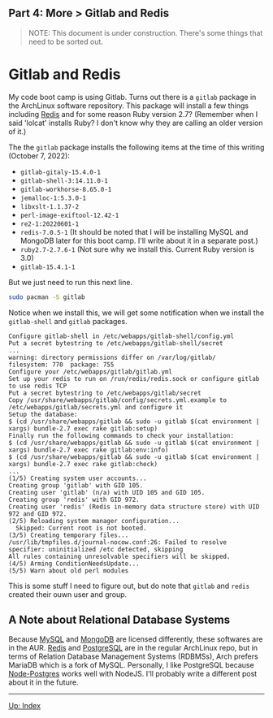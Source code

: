 Part 4: More > Gitlab and Redis
---

> NOTE: This document is under construction. There's some things that need to be sorted out.

# Gitlab and Redis

My code boot camp is using Gitlab. Turns out there is a `gitlab` package in the ArchLinux software repository.
This package will install a few things including [Redis](https://redis.io/) and for some reason Ruby version 2.7? (Remember when I said 'lolcat' installs Ruby? I don't know why they are calling an older version of it.)

The the `gitlab` package installs the following items at the time of this writing (October 7, 2022):

- `gitlab-gitaly-15.4.0-1`
- `gitlab-shell-3:14.11.0-1`
- `gitlab-workhorse-8.65.0-1`
- `jemalloc-1:5.3.0-1`
- `libxslt-1.1.37-2`
- `perl-image-exiftool-12.42-1`
- `re2-1:20220601-1`
- `redis-7.0.5-1` (It should be noted that I will be installing MySQL and MongoDB later for this boot camp. I'll write about it in a separate post.)
- `ruby2.7-2.7.6-1`  (Not sure why we install this. Current Ruby version is 3.0)
- `gitlab-15.4.1-1`


But we just need to run this next line.
```bash
sudo pacman -S gitlab
```

Notice when we install this, we will get some notification when we install the `gitlab-shell` and `gitlab` packages.

```
Configure gitlab-shell in /etc/webapps/gitlab-shell/config.yml
Put a secret bytestring to /etc/webapps/gitlab-shell/secret
...
warning: directory permissions differ on /var/log/gitlab/
filesystem: 770  package: 755
Configure your /etc/webapps/gitlab/gitlab.yml
Set up your redis to run on /run/redis/redis.sock or configure gitlab to use redis TCP
Put a secret bytestring to /etc/webapps/gitlab/secret
Copy /usr/share/webapps/gitlab/config/secrets.yml.example to /etc/webapps/gitlab/secrets.yml and configure it
Setup the database:
$ (cd /usr/share/webapps/gitlab && sudo -u gitlab $(cat environment | xargs) bundle-2.7 exec rake gitlab:setup)
Finally run the following commands to check your installation:
$ (cd /usr/share/webapps/gitlab && sudo -u gitlab $(cat environment | xargs) bundle-2.7 exec rake gitlab:env:info)
$ (cd /usr/share/webapps/gitlab && sudo -u gitlab $(cat environment | xargs) bundle-2.7 exec rake gitlab:check)
...
(1/5) Creating system user accounts...
Creating group 'gitlab' with GID 105.
Creating user 'gitlab' (n/a) with UID 105 and GID 105.
Creating group 'redis' with GID 972.
Creating user 'redis' (Redis in-memory data structure store) with UID 972 and GID 972.
(2/5) Reloading system manager configuration...
  Skipped: Current root is not booted.
(3/5) Creating temporary files...
/usr/lib/tmpfiles.d/journal-nocow.conf:26: Failed to resolve specifier: uninitialized /etc detected, skipping
All rules containing unresolvable specifiers will be skipped.
(4/5) Arming ConditionNeedsUpdate...
(5/5) Warn about old perl modules
```

This is some stuff I need to figure out, but do note that `gitlab` and `redis` created their ouwn user and group.

## A Note about Relational Database Systems
Because [MySQL](https://www.mysql.com/) and [MongoDB](https://www.mongodb.com/) are licensed differently, these softwares are in the AUR.  [Redis](https://redis.io/) and [PostgreSQL](https://www.postgresql.org/) are in the regular ArchLinux repo, but in terms of Relation Database Management Systems (RDBMSs), Arch prefers MariaDB which is a fork of MySQL.  Personally, I like PostgreSQL because [Node-Postgres](https://node-postgres.com/) works well with NodeJS.  I'll probably write a different post about it in the future.

---
[Up: Index](../00-START_HERE.md)

